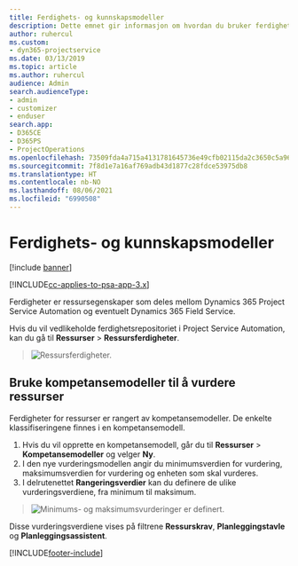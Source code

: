 ```yaml
---
title: Ferdighets- og kunnskapsmodeller
description: Dette emnet gir informasjon om hvordan du bruker ferdighets- og kunnskapsmodeller.
author: ruhercul
ms.custom:
- dyn365-projectservice
ms.date: 03/13/2019
ms.topic: article
ms.author: ruhercul
audience: Admin
search.audienceType:
- admin
- customizer
- enduser
search.app:
- D365CE
- D365PS
- ProjectOperations
ms.openlocfilehash: 73509fda4a715a4131781645736e49cfb02115da2c3650c5a966e35360e7703f
ms.sourcegitcommit: 7f8d1e7a16af769adb43d1877c28fdce53975db8
ms.translationtype: HT
ms.contentlocale: nb-NO
ms.lasthandoff: 08/06/2021
ms.locfileid: "6990508"
---
```

# <a name="skills-and-proficiency-models"></a>Ferdighets- og kunnskapsmodeller

[!include [banner](../includes/psa-now-project-operations.md)]

[!INCLUDE[cc-applies-to-psa-app-3.x](../includes/cc-applies-to-psa-app-3x.md)]

Ferdigheter er ressursegenskaper som deles mellom Dynamics 365 Project Service Automation og eventuelt Dynamics 365 Field Service. 

Hvis du vil vedlikeholde ferdighetsrepositoriet i Project Service Automation, kan du gå til **Ressurser** \> **Ressursferdigheter**. 

> ![Ressursferdigheter.](media/Resource-Management-image84.png)

## <a name="use-proficiency-models-to-rate-resources"></a>Bruke kompetansemodeller til å vurdere ressurser

Ferdigheter for ressurser er rangert av kompetansemodeller. De enkelte klassifiseringene finnes i en kompetansemodell. 

1. Hvis du vil opprette en kompetansemodell, går du til **Ressurser** \> **Kompetansemodeller** og velger **Ny**.
2. I den nye vurderingsmodellen angir du minimumsverdien for vurdering, maksimumsverdien for vurdering og enheten som skal vurderes.
3. I delrutenettet **Rangeringsverdier** kan du definere de ulike vurderingsverdiene, fra minimum til maksimum.

> ![Minimums- og maksimumsvurderinger er definert.](media/Resource-Management-image85.png)

Disse vurderingsverdiene vises på filtrene **Ressurskrav**, **Planleggingstavle** og **Planleggingsassistent**.


[!INCLUDE[footer-include](../includes/footer-banner.md)]